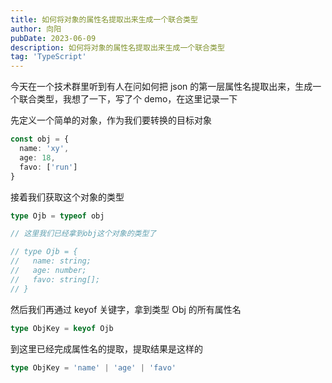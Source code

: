 ```yaml
---
title: 如何将对象的属性名提取出来生成一个联合类型
author: 向阳
pubDate: 2023-06-09
description: 如何将对象的属性名提取出来生成一个联合类型
tag: 'TypeScript'
---
```


今天在一个技术群里听到有人在问如何把 json 的第一层属性名提取出来，生成一个联合类型，我想了一下，写了个 demo，在这里记录一下

先定义一个简单的对象，作为我们要转换的目标对象

```typescript
const obj = {
  name: 'xy',
  age: 18,
  favo: ['run']
}
```

接着我们获取这个对象的类型

```typescript
type Ojb = typeof obj

// 这里我们已经拿到obj这个对象的类型了

// type Ojb = {
//   name: string;
//   age: number;
//   favo: string[];
// }
```

然后我们再通过 keyof 关键字，拿到类型 Obj 的所有属性名

```typescript
type ObjKey = keyof Ojb
```

到这里已经完成属性名的提取，提取结果是这样的

```typescript
type ObjKey = 'name' | 'age' | 'favo'
```
